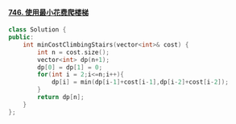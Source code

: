 #### [746. 使用最小花费爬楼梯](https://leetcode-cn.com/problems/min-cost-climbing-stairs/)

```c++
class Solution {
public:
    int minCostClimbingStairs(vector<int>& cost) {
        int n = cost.size();
        vector<int> dp(n+1);
        dp[0] = dp[1] = 0;
        for(int i = 2;i<=n;i++){
            dp[i] = min(dp[i-1]+cost[i-1],dp[i-2]+cost[i-2]);
        }
        return dp[n];
    }
};
```
